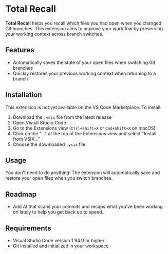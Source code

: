 # Total Recall

**Total Recall**  helps you recall which files you had open when you changed Git branches. This extension aims to improve your workflow by preserving your working context across branch switches.

## Features
- Automatically saves the state of your open files when switching Git branches
- Quickly restores your previous working context when returning to a branch

## Installation
This extension is not yet available on the VS Code Marketplace. To install:

1. Download the `.vsix` file from the latest release
2. Open Visual Studio Code
3. Go to the Extensions view (`Ctrl+Shift+X` or `Cmd+Shift+X` on macOS)
4. Click on the "..." at the top of the Extensions view and select "Install from VSIX..."
5. Choose the downloaded `.vsix` file

## Usage
You don't need to do anything! The extension will automatically save and restore your open files when you switch branches.

## Roadmap
- Add AI that scans your commits and recaps what you've been working on lately to help you get back up to speed.

## Requirements
- Visual Studio Code version 1.94.0 or higher
- Git installed and initialized in your workspace
